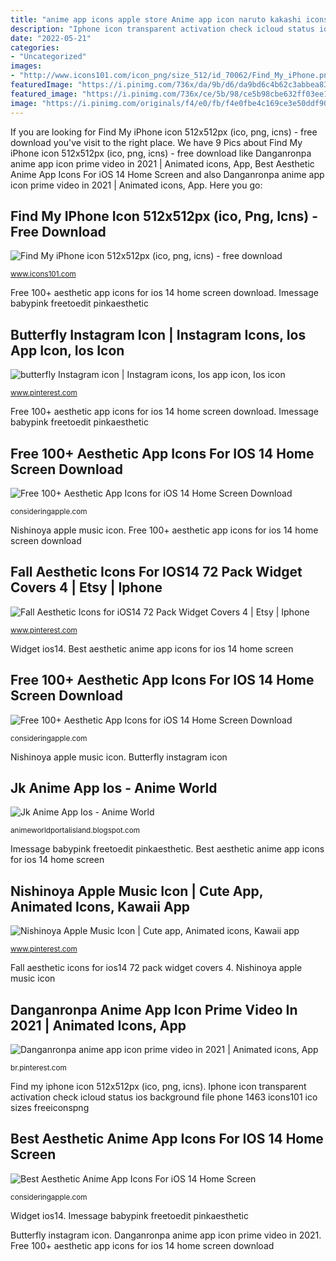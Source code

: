 ```yaml
---
title: "anime app icons apple store Anime app icon naruto kakashi icons aesthetic ios screen apps settings japan cool freetoedit animes"
description: "Iphone icon transparent activation check icloud status ios background file phone 1463 icons101 ico sizes freeiconspng"
date: "2022-05-21"
categories:
- "Uncategorized"
images:
- "http://www.icons101.com/icon_png/size_512/id_70062/Find_My_iPhone.png"
featuredImage: "https://i.pinimg.com/736x/da/9b/d6/da9bd6c4b62c3abbea83709f6afac4a3.jpg"
featured_image: "https://i.pinimg.com/736x/ce/5b/98/ce5b98cbe632ff03ee1acd6a803e4125.jpg"
image: "https://i.pinimg.com/originals/f4/e0/fb/f4e0fbe4c169ce3e50ddf9088d3b7fdf.jpg"
---
```


If you are looking for Find My iPhone icon 512x512px (ico, png, icns) - free download you've visit to the right place. We have 9 Pics about Find My iPhone icon 512x512px (ico, png, icns) - free download like Danganronpa anime app icon prime video in 2021 | Animated icons, App, Best Aesthetic Anime App Icons For iOS 14 Home Screen and also Danganronpa anime app icon prime video in 2021 | Animated icons, App. Here you go:

## Find My IPhone Icon 512x512px (ico, Png, Icns) - Free Download

![Find My iPhone icon 512x512px (ico, png, icns) - free download](http://www.icons101.com/icon_png/size_512/id_70062/Find_My_iPhone.png "Best aesthetic anime app icons for ios 14 home screen")

<small>www.icons101.com</small>

Free 100+ aesthetic app icons for ios 14 home screen download. Imessage babypink freetoedit pinkaesthetic

## Butterfly Instagram Icon | Instagram Icons, Ios App Icon, Ios Icon

![butterfly Instagram icon | Instagram icons, Ios app icon, Ios icon](https://i.pinimg.com/736x/ce/5b/98/ce5b98cbe632ff03ee1acd6a803e4125.jpg "Anime app icon naruto kakashi icons aesthetic ios screen apps settings japan cool freetoedit animes")

<small>www.pinterest.com</small>

Free 100+ aesthetic app icons for ios 14 home screen download. Imessage babypink freetoedit pinkaesthetic

## Free 100+ Aesthetic App Icons For IOS 14 Home Screen Download

![Free 100+ Aesthetic App Icons for iOS 14 Home Screen Download](https://consideringapple.com/wp-content/uploads/2020/10/Find-my-icons-in-Cute-Color-style-for-graphic-design-and-user-interfaces.png "Iphone icon transparent activation check icloud status ios background file phone 1463 icons101 ico sizes freeiconspng")

<small>consideringapple.com</small>

Nishinoya apple music icon. Free 100+ aesthetic app icons for ios 14 home screen download

## Fall Aesthetic Icons For IOS14 72 Pack Widget Covers 4 | Etsy | Iphone

![Fall Aesthetic Icons for iOS14 72 Pack Widget Covers 4 | Etsy | Iphone](https://i.pinimg.com/originals/f4/e0/fb/f4e0fbe4c169ce3e50ddf9088d3b7fdf.jpg "Anime app icon naruto kakashi icons aesthetic ios screen apps settings japan cool freetoedit animes")

<small>www.pinterest.com</small>

Widget ios14. Best aesthetic anime app icons for ios 14 home screen

## Free 100+ Aesthetic App Icons For IOS 14 Home Screen Download

![Free 100+ Aesthetic App Icons for iOS 14 Home Screen Download](https://consideringapple.com/wp-content/uploads/2020/10/iphone-imessage-message-text-pink-babypink-app-icon-pinkaesthetic-freetoedit.jpg "Best aesthetic anime app icons for ios 14 home screen")

<small>consideringapple.com</small>

Nishinoya apple music icon. Butterfly instagram icon

## Jk Anime App Ios - Anime World

![Jk Anime App Ios - Anime World](https://i.pinimg.com/originals/9f/3d/ea/9f3dea8547086d2d2b31e4f8b2f6b0a1.jpg "Widget ios14")

<small>animeworldportalisland.blogspot.com</small>

Imessage babypink freetoedit pinkaesthetic. Best aesthetic anime app icons for ios 14 home screen

## Nishinoya Apple Music Icon | Cute App, Animated Icons, Kawaii App

![Nishinoya Apple Music Icon | Cute app, Animated icons, Kawaii app](https://i.pinimg.com/736x/da/9b/d6/da9bd6c4b62c3abbea83709f6afac4a3.jpg "Iphone icon transparent activation check icloud status ios background file phone 1463 icons101 ico sizes freeiconspng")

<small>www.pinterest.com</small>

Fall aesthetic icons for ios14 72 pack widget covers 4. Nishinoya apple music icon

## Danganronpa Anime App Icon Prime Video In 2021 | Animated Icons, App

![Danganronpa anime app icon prime video in 2021 | Animated icons, App](https://i.pinimg.com/736x/90/6b/f7/906bf7d60d6de4552970114b20da45bf.jpg "Danganronpa anime app icon prime video in 2021")

<small>br.pinterest.com</small>

Find my iphone icon 512x512px (ico, png, icns). Iphone icon transparent activation check icloud status ios background file phone 1463 icons101 ico sizes freeiconspng

## Best Aesthetic Anime App Icons For IOS 14 Home Screen

![Best Aesthetic Anime App Icons For iOS 14 Home Screen](https://consideringapple.com/wp-content/uploads/2020/10/icon-app-anime-japan-naruto-kakashi-freetoedit-1024x1024.jpg "Jk anime app ios")

<small>consideringapple.com</small>

Widget ios14. Imessage babypink freetoedit pinkaesthetic

Butterfly instagram icon. Danganronpa anime app icon prime video in 2021. Free 100+ aesthetic app icons for ios 14 home screen download
